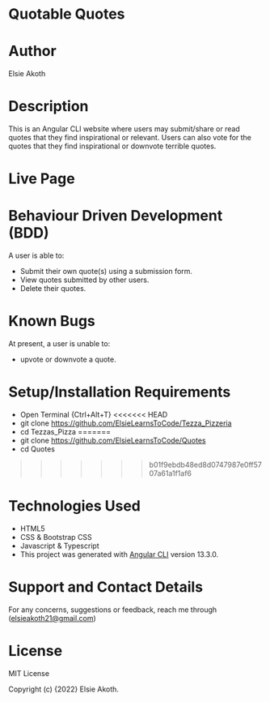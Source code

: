# Quotable Quotes

# Author
Elsie Akoth

# Description
This is an Angular CLI website where users may submit/share or read quotes that they find inspirational or relevant. Users can also vote for the quotes that they find inspirational or downvote terrible quotes.

# Live Page

# Behaviour Driven Development (BDD)
A user is able to:
* Submit their own quote(s) using a submission form.
* View quotes submitted by other users.
* Delete their quotes.

# Known Bugs
 At present, a user is unable to:
* upvote or downvote a quote.

# Setup/Installation Requirements
* Open Terminal {Ctrl+Alt+T}
<<<<<<< HEAD
* git clone https://github.com/ElsieLearnsToCode/Tezza_Pizzeria
* cd Tezzas_Pizza
=======
* git clone https://github.com/ElsieLearnsToCode/Quotes
* cd Quotes
>>>>>>> b01f9ebdb48ed8d0747987e0ff5707a61a1f1af6

# Technologies Used
* HTML5
* CSS & Bootstrap CSS
* Javascript & Typescript
* This project was generated with [Angular CLI](https://github.com/angular/angular-cli) version 13.3.0.


# Support and Contact Details
For any concerns, suggestions or feedback, reach me through (elsieakoth21@gmail.com)

# License
MIT License

Copyright (c) {2022} Elsie Akoth.


